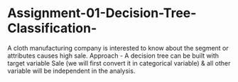 # Assignment-01-Decision-Tree-Classification-
A cloth manufacturing company is interested to know about the segment or attributes causes high sale.  Approach - A decision tree can be built with target variable Sale (we will first convert it in categorical variable) &amp; all other variable will be independent in the analysis.  
